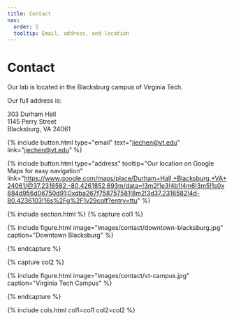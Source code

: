 ```yaml
---
title: Contact
nav:
  order: 5
  tooltip: Email, address, and location
---
```


# Contact

Our lab is located in the Blacksburg campus of  Virginia Tech.

Our full address is:

303 Durham Hall <br>
1145 Perry Street <br>
Blacksburg, VA 24061




{%
  include button.html
  type="email"
  text="jiechen@vt.edu"
  link="jiechen@vt.edu"
%}

{%
  include button.html
  type="address"
  tooltip="Our location on Google Maps for easy navigation"
    link="https://www.google.com/maps/place/Durham+Hall,+Blacksburg,+VA+24061/@37.2316582,-80.4261852,693m/data=!3m2!1e3!4b1!4m6!3m5!1s0x884d956d06750d91:0xdba267f758757581!8m2!3d37.2316582!4d-80.4236103!16s%2Fg%2F1v29cqlf?entry=ttu"
%}

{% include section.html %}
{% capture col1 %}

{%
  include figure.html
  image="images/contact/downtown-blacksburg.jpg"
  caption="Downtown Blacksburg"
%}

{% endcapture %}

{% capture col2 %}

{%
  include figure.html
  image="images/contact/vt-campus.jpg"
  caption="Virginia Tech Campus"
%}

{% endcapture %}


{% include cols.html col1=col1 col2=col2 %}


